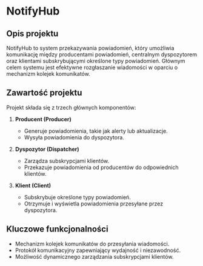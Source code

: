 # NotifyHub

## Opis projektu
NotifyHub to system przekazywania powiadomień, który umożliwia komunikację między producentami powiadomień, centralnym dyspozytorem oraz klientami subskrybującymi określone typy powiadomień. Głównym celem systemu jest efektywne rozgłaszanie wiadomości w oparciu o mechanizm kolejek komunikatów.

## Zawartość projektu
Projekt składa się z trzech głównych komponentów:
1. **Producent (Producer)**  
   - Generuje powiadomienia, takie jak alerty lub aktualizacje.  
   - Wysyła powiadomienia do dyspozytora.

2. **Dyspozytor (Dispatcher)**  
   - Zarządza subskrypcjami klientów.  
   - Przekazuje powiadomienia od producentów do odpowiednich klientów.  

3. **Klient (Client)**  
   - Subskrybuje określone typy powiadomień.  
   - Otrzymuje i wyświetla powiadomienia przesyłane przez dyspozytora.  

## Kluczowe funkcjonalności
- Mechanizm kolejek komunikatów do przesyłania wiadomości.  
- Protokół komunikacyjny zapewniający wydajność i niezawodność.  
- Możliwość dynamicznego zarządzania subskrypcjami klientów.  
